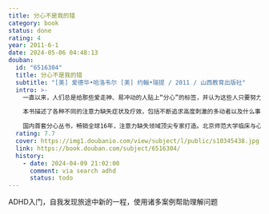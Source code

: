 ```yaml
---
title: 分心不是我的错
category: book
status: done
rating: 4
year: 2011-6-1
date: 2024-05-06 04:48:13
douban:
  id: "6516304"
  title: 分心不是我的错
  subtitle: "[美] 爱德华•哈洛韦尔 [美] 约翰•瑞提 / 2011 / 山西教育出版社"
  intro: >-
    一直以来，人们总是给那些爱走神、易冲动的人贴上“分心”的标签，并认为这些人只要努力，就能克服分心。其实，分心不是他们的错，分心只是一种病。如果善用其利，分心者可以拥有美好的人生；而误用其弊，分心者的一生将是阴霾的。真心希望这套“分心”丛书能够给分心者带来希望。

    本书描述了各种不同的注意力缺失症状及疗效，包括不断追求高度刺激的多动者以及什么事都不做的白日梦者。作者指出何时药物会有效以及如何使用行为的改变技巧。两位作者都患有注意力缺失症，但是都成为成功的心理医生，他们写这本书是想帮助其他分心者，使他们也能发挥潜力，拥有一个有意义的人生。

    国内首套分心丛书，畅销全球16年，注意力缺失领域顶尖专家打造。北京师范大学临床与心理咨询研究所所长刘翔平、北京大学精神卫生研究所教授王玉凤鼎立推荐。
  rating: 7.7
  cover: https://img1.doubanio.com/view/subject/l/public/s10345438.jpg
  link: https://book.douban.com/subject/6516304/
  history:
    - date: 2024-04-09 21:02:00
      comment: via search adhd
      status: todo
---
```


ADHD入门，自我发现旅途中新的一程，使用诸多案例帮助理解问题
